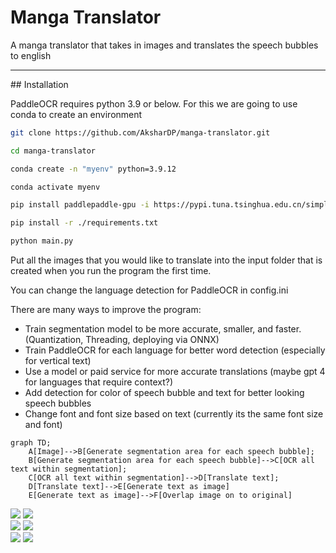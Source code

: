 # Manga Translator

A manga translator that takes in images and translates the speech bubbles to english
<hr/>
## Installation

PaddleOCR requires python 3.9 or below. For this we are going to use conda to create an environment

```bash
git clone https://github.com/AksharDP/manga-translator.git
```

```bash
cd manga-translator
```

```bash
conda create -n "myenv" python=3.9.12
```

```bash
conda activate myenv
```

```bash
pip install paddlepaddle-gpu -i https://pypi.tuna.tsinghua.edu.cn/simple
```

```bash
pip install -r ./requirements.txt
```

```bash
python main.py
```
Put all the images that you would like to translate into the input folder that is created when you run the program the first time.

You can change the language detection for PaddleOCR in config.ini

There are many ways to improve the program:

* Train segmentation model to be more accurate, smaller, and faster. (Quantization, Threading, deploying via ONNX)
* Train PaddleOCR for each language for better word detection (especially for vertical text)
* Use a model or paid service for more accurate translations (maybe gpt 4 for languages that require context?)
* Add detection for color of speech bubble and text for better looking speech bubbles
* Change font and font size based on text (currently its the same font size and font)


```mermaid
graph TD;
    A[Image]-->B[Generate segmentation area for each speech bubble];
    B[Generate segmentation area for each speech bubble]-->C[OCR all text within segmentation];
    C[OCR all text within segmentation]-->D[Translate text];
    D[Translate text]-->E[Generate text as image]
    E[Generate text as image]-->F[Overlap image on to original]
```

<img src="https://raw.githubusercontent.com/AksharDP/manga-translator/main/images/resource.jpg">
<img src="https://raw.githubusercontent.com/AksharDP/manga-translator/main/images/translated_resource.jpg">

<br/>

<img src="https://raw.githubusercontent.com/AksharDP/manga-translator/main/images/resource_2.jpg">
<img src="https://raw.githubusercontent.com/AksharDP/manga-translator/main/images/translated_resource_2.jpg">

<br/>


<img src="https://raw.githubusercontent.com/AksharDP/manga-translator/main/images/resource_3.jpg">
<img src="https://raw.githubusercontent.com/AksharDP/manga-translator/main/images/translated_resource_3.jpg">